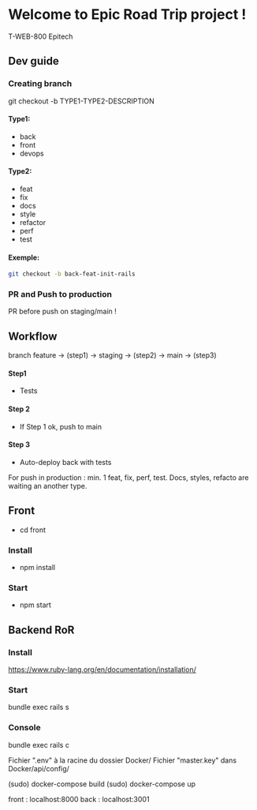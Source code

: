 # Welcome to Epic Road Trip project ! 
T-WEB-800 Epitech

## Dev guide 
### Creating branch

git checkout -b TYPE1-TYPE2-DESCRIPTION

#### Type1:
- back
- front
- devops
#### Type2:
- feat
- fix
- docs
- style
- refactor
- perf
- test

#### Exemple:
```bash
git checkout -b back-feat-init-rails
```
### PR and Push to production

PR before push on staging/main !

## Workflow

branch feature -> (step1) -> staging -> (step2) -> main -> (step3)

#### Step1
- Tests
#### Step 2
- If Step 1 ok, push to main
#### Step 3
- Auto-deploy back with tests

For push in production : min. 1 feat, fix, perf, test. Docs, styles, refacto are waiting an another type.

## Front
- cd front

### Install
- npm install 

### Start
- npm start

## Backend RoR

### Install

https://www.ruby-lang.org/en/documentation/installation/

### Start 

bundle exec rails s 

### Console 

bundle exec rails c 

Fichier ".env" à la racine du dossier Docker/
Fichier "master.key" dans Docker/api/config/

(sudo) docker-compose build
(sudo) docker-compose up

front : localhost:8000
back  : localhost:3001


